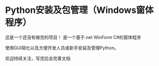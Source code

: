 # Python安装及包管理（Windows窗体程序）
这是一个还没有做完的项目！
是一个基于.net WinForm C#的窗体程序

使用GUI简化以及方便开发人员或新手安装及管理Python。

欢迎持续关注，写完后会完善文档
